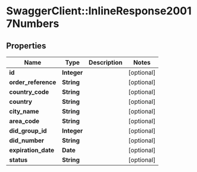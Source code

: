 # SwaggerClient::InlineResponse20017Numbers

## Properties
Name | Type | Description | Notes
------------ | ------------- | ------------- | -------------
**id** | **Integer** |  | [optional] 
**order_reference** | **String** |  | [optional] 
**country_code** | **String** |  | [optional] 
**country** | **String** |  | [optional] 
**city_name** | **String** |  | [optional] 
**area_code** | **String** |  | [optional] 
**did_group_id** | **Integer** |  | [optional] 
**did_number** | **String** |  | [optional] 
**expiration_date** | **Date** |  | [optional] 
**status** | **String** |  | [optional] 


